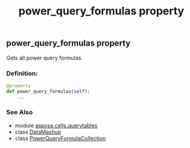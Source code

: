﻿---
title: power_query_formulas property
second_title: Aspose.Cells for Python via .NET API References
description: 
type: docs
weight: 40
url: /aspose.cells.querytables/datamashup/power_query_formulas/
is_root: false
---

## power_query_formulas property


Gets all power query formulas.
### Definition:
```python
@property
def power_query_formulas(self):
    ...
```

### See Also
* module [aspose.cells.querytables](../../)
* class [DataMashup](/cells/python-net/aspose.cells.querytables/datamashup)
* class [PowerQueryFormulaCollection](/cells/python-net/aspose.cells.querytables/powerqueryformulacollection)
